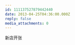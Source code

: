 ```yaml
---
id: 111137527879442440
date: 2013-04-25T04:36:00.000Z
reply: false
media_attachments: 0
---
```


新店开张 ​​​​

